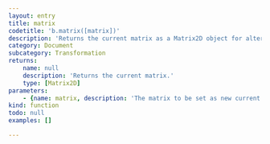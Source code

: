 ```yaml
---
layout: entry
title: matrix
codetitle: 'b.matrix([matrix])'
description: 'Returns the current matrix as a Matrix2D object for altering existing PageItems with transform(). If a Matrix2D object is provided to the function it will overwrite the current matrix.'
category: Document
subcategory: Transformation
returns:
    name: null
    description: 'Returns the current matrix.'
    type: [Matrix2D]
parameters:
    - {name: matrix, description: 'The matrix to be set as new current matrix.', optional: true, type: [Matrix2D]}
kind: function
todo: null
examples: []

---
```

